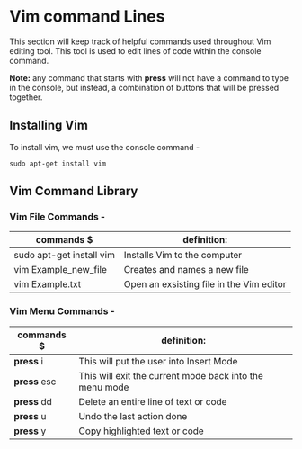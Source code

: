 # Vim command Lines

This section will keep track of helpful commands used throughout Vim editing tool. This tool is used to edit lines of code within the console command.

**Note:** any command that starts with **press** will not have a command to type in the console, but instead, a combination of buttons that will be pressed together.

## Installing Vim

To install vim, we must use the console command -

```
sudo apt-get install vim
```

## Vim Command Library

### Vim File Commands -

|                commands  $                   |                           definition:                              |
|----------------------------------------------|--------------------------------------------------------------------|
|  sudo apt-get install vim                    |    Installs Vim to the computer                                    |
|  vim Example_new_file                        |    Creates and names a new file                                    |
|  vim Example.txt                             |    Open an exsisting file in the Vim editor                        |

### Vim Menu Commands -

|                commands  $                   |                           definition:                              |
|----------------------------------------------|--------------------------------------------------------------------|
|  **press** i                                 |    This will put the user into Insert Mode                         |
|  **press** esc                               |    This will exit the current mode back into the menu mode         |
|  **press** dd                                |    Delete an entire line of text or code                           |
|  **press** u                                 |    Undo the last action done                                       |
|  **press** y                                 |    Copy highlighted text or code                                   |




